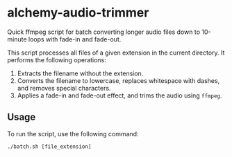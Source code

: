 # alchemy-audio-trimmer
Quick ffmpeg script for batch converting longer audio files down to 10-minute loops with fade-in and fade-out.

This script processes all files of a given extension in the current directory. It performs the following operations:

1. Extracts the filename without the extension.
2. Converts the filename to lowercase, replaces whitespace with dashes, and removes special characters.
3. Applies a fade-in and fade-out effect, and trims the audio using `ffmpeg`.

## Usage

To run the script, use the following command:

```shell
./batch.sh [file_extension]
```
